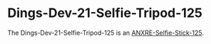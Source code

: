 # Dings-Dev-21-Selfie-Tripod-125

The Dings-Dev-21-Selfie-Tripod-125 is an [ANXRE-Selfie-Stick-125](20010005.md).
